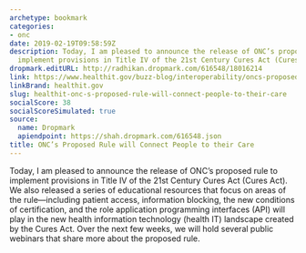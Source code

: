 ```yaml
---
archetype: bookmark
categories:
- onc
date: 2019-02-19T09:58:59Z
description: Today, I am pleased to announce the release of ONC’s proposed rule to
  implement provisions in Title IV of the 21st Century Cures Act (Cures Act).
dropmark.editURL: http://radhikan.dropmark.com/616548/18016214
link: https://www.healthit.gov/buzz-blog/interoperability/oncs-proposed-rule-will-connect-people-to-their-care
linkBrand: healthit.gov
slug: healthit-onc-s-proposed-rule-will-connect-people-to-their-care
socialScore: 38
socialScoreSimulated: true
source:
  name: Dropmark
  apiendpoint: https://shah.dropmark.com/616548.json
title: ONC’s Proposed Rule will Connect People to their Care
---
```

Today, I am pleased to announce the release of ONC’s proposed rule to implement provisions in Title IV of the 21st Century Cures Act (Cures Act). We also released a series of educational resources that focus on areas of the rule—including patient access, information blocking, the new conditions of certification, and the role application programming interfaces (API) will play in the new health information technology (health IT) landscape created by the Cures Act. Over the next few weeks, we will hold several public webinars that share more about the proposed rule.

